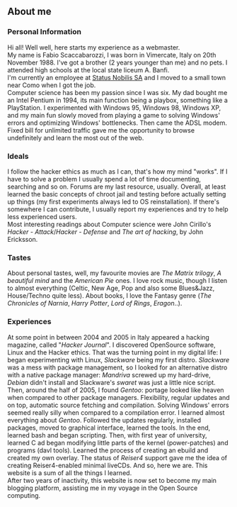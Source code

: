 ## About me

<div class="row-fluid text-justify" markdown='1'>

### Personal Information
Hi all! Well well, here starts my experience as a webmaster.  
My name is Fabio Scaccabarozzi, I was born in Vimercate, Italy on 20th November 1988. I've got a brother (2 years younger than me) and no pets. I attended high schools at the local state liceum A. Banfi.  
I'm currently an employee at <a href="http://www.statusnobilis.com">Status Nobilis SA</a> and I moved to a small town near Como when I got the job.  
Computer science has been my passion since I was six. My dad bought me an Intel Pentium in 1994, its main function being a playbox, something like a PlayStation. I experimented with Windows 95, Windows 98, Windows XP, and my main fun slowly moved from playing a game to solving Windows' errors and optimizing Windows' bottlenecks. Then came the ADSL modem. Fixed bill for unlimited traffic gave me the opportunity to browse undefinitely and learn the most out of the web.

### Ideals
I follow the hacker ethics as much as I can, that's how my mind "works". If I have to solve a problem I usually spend a lot of time documenting, searching and so on. Forums are my last resource, usually. Overall, at least learned the basic concepts of chroot jail and testing before actually setting up things (my first experiments always led to OS reinstallation). If there's somewhere I can contribute, I usually report my experiences and try to help less experienced users.  
Most interesting readings about Computer science were John Cirillo's <cite>Hacker - Attack</cite>/<cite>Hacker - Defense</cite> and <cite>The art of hacking</cite>, by John Ericksson.

### Tastes
About personal tastes, well, my favourite movies are <cite>The Matrix trilogy</cite>, <cite>A beautiful mind</cite> and the <cite>American Pie</cite> ones. I love rock music, though I listen to almost everything (Celtic, New Age, Pop and also some Blues&amp;Jazz, House/Techno quite less). About books, I love the Fantasy genre (<cite>The Chronicles of Narnia</cite>, <cite>Harry Potter</cite>, <cite>Lord of Rings</cite>, <cite>Eragon</cite>..).

### Experiences
At some point in between 2004 and 2005 in Italy appeared a hacking magazine, called "<cite>Hacker Journal</cite>". I discovered OpenSource software, Linux and the Hacker ethics. That was the turning point in my digital life: I began experimenting with Linux, <cite>Slackware</cite> being my first distro. <cite>Slackware</cite> was a mess with package management, so I looked for an alternative distro with a native package manager: <cite>Mandriva</cite> screwed up my hard-drive, <cite>Debian</cite> didn't install and Slackware's <cite>swaret</cite> was just a little nice script.  
Then, around the half of 2005, I found <cite>Gentoo</cite>: portage looked like heaven when compared to other package managers. Flexibility, regular updates and on top, automatic source fetching and compilation. Solving Windows' errors seemed really silly when compared to a compilation error. I learned almost everything about <cite>Gentoo</cite>. Followed the updates regularly, installed packages, moved to graphical interface, learned the tools. In the end, learned bash and began scripting. Then, with first year of university, learned C ad began modifying little parts of the kernel (power-patches) and programs (davl tools). Learned the process of creating an ebuild and created my own overlay. The status of <cite>Reiser4</cite> support gave me the idea of creating Reiser4-enabled minimal liveCDs. And so, here we are. This website is a sum of all the things I learned.  
After two years of inactivity, this website is now set to become my main blogging platform, assisting me in my voyage in the Open Source computing.

</div>
